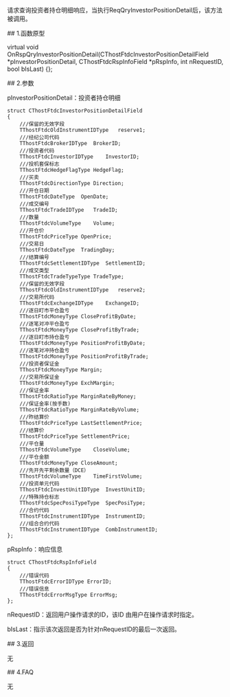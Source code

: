<p>请求查询投资者持仓明细响应，当执行ReqQryInvestorPositionDetail后，该方法被调用。</p>
<span class="anchor" id="9e70e6ba-483c-45d3-b0e1-8ff4cb919788"></span>
## 1.函数原型
<p>virtual void OnRspQryInvestorPositionDetail(CThostFtdcInvestorPositionDetailField *pInvestorPositionDetail, CThostFtdcRspInfoField *pRspInfo, int nRequestID, bool bIsLast) {};</p>
<span class="anchor" id="2c1c182a-5d13-4c7e-8242-ba69267fc0e1"></span>
## 2.参数
<p>pInvestorPositionDetail：投资者持仓明细</p>
<pre><code>struct CThostFtdcInvestorPositionDetailField
{
    ///保留的无效字段
    TThostFtdcOldInstrumentIDType   reserve1;
    ///经纪公司代码
    TThostFtdcBrokerIDType  BrokerID;
    ///投资者代码
    TThostFtdcInvestorIDType    InvestorID;
    ///投机套保标志
    TThostFtdcHedgeFlagType HedgeFlag;
    ///买卖
    TThostFtdcDirectionType Direction;
    ///开仓日期
    TThostFtdcDateType  OpenDate;
    ///成交编号
    TThostFtdcTradeIDType   TradeID;
    ///数量
    TThostFtdcVolumeType    Volume;
    ///开仓价
    TThostFtdcPriceType OpenPrice;
    ///交易日
    TThostFtdcDateType  TradingDay;
    ///结算编号
    TThostFtdcSettlementIDType  SettlementID;
    ///成交类型
    TThostFtdcTradeTypeType TradeType;
    ///保留的无效字段
    TThostFtdcOldInstrumentIDType   reserve2;
    ///交易所代码
    TThostFtdcExchangeIDType    ExchangeID;
    ///逐日盯市平仓盈亏
    TThostFtdcMoneyType CloseProfitByDate;
    ///逐笔对冲平仓盈亏
    TThostFtdcMoneyType CloseProfitByTrade;
    ///逐日盯市持仓盈亏
    TThostFtdcMoneyType PositionProfitByDate;
    ///逐笔对冲持仓盈亏
    TThostFtdcMoneyType PositionProfitByTrade;
    ///投资者保证金
    TThostFtdcMoneyType Margin;
    ///交易所保证金
    TThostFtdcMoneyType ExchMargin;
    ///保证金率
    TThostFtdcRatioType MarginRateByMoney;
    ///保证金率(按手数)
    TThostFtdcRatioType MarginRateByVolume;
    ///昨结算价
    TThostFtdcPriceType LastSettlementPrice;
    ///结算价
    TThostFtdcPriceType SettlementPrice;
    ///平仓量
    TThostFtdcVolumeType    CloseVolume;
    ///平仓金额
    TThostFtdcMoneyType CloseAmount;
    ///先开先平剩余数量（DCE）
    TThostFtdcVolumeType    TimeFirstVolume;
    ///投资单元代码
    TThostFtdcInvestUnitIDType  InvestUnitID;
    ///特殊持仓标志
    TThostFtdcSpecPosiTypeType  SpecPosiType;
    ///合约代码
    TThostFtdcInstrumentIDType  InstrumentID;
    ///组合合约代码
    TThostFtdcInstrumentIDType  CombInstrumentID;
};
</code></pre>
<p>pRspInfo：响应信息</p>
<pre><code>struct CThostFtdcRspInfoField
{
    ///错误代码
    TThostFtdcErrorIDType ErrorID;
    ///错误信息
    TThostFtdcErrorMsgType ErrorMsg;
};
</code></pre>
<p>nRequestID：返回用户操作请求的ID，该ID 由用户在操作请求时指定。</p>
<p>bIsLast：指示该次返回是否为针对nRequestID的最后一次返回。</p>
<span class="anchor" id="7b20a3ca-43fb-46ef-9f2b-e5b68d0ea43e"></span>
## 3.返回
<p>无</p>
<span class="anchor" id="84610281-4b39-420d-b9d1-ac1d0d498c22"></span>
## 4.FAQ
<p>无</p>
